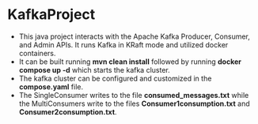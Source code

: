 # KafkaProject

- This java project interacts with the Apache Kafka Producer, Consumer, and Admin APIs. It runs Kafka in KRaft mode and utilized docker containers.
- It can be built running **mvn clean install** followed by running **docker compose up -d** which starts the kafka cluster.
- The kafka cluster can be configured and customized in the **compose.yaml** file.
- The SingleConsumer writes to the file **consumed_messages.txt** while the MultiConsumers write to the files **Consumer1consumption.txt** and **Consumer2consumption.txt**.
